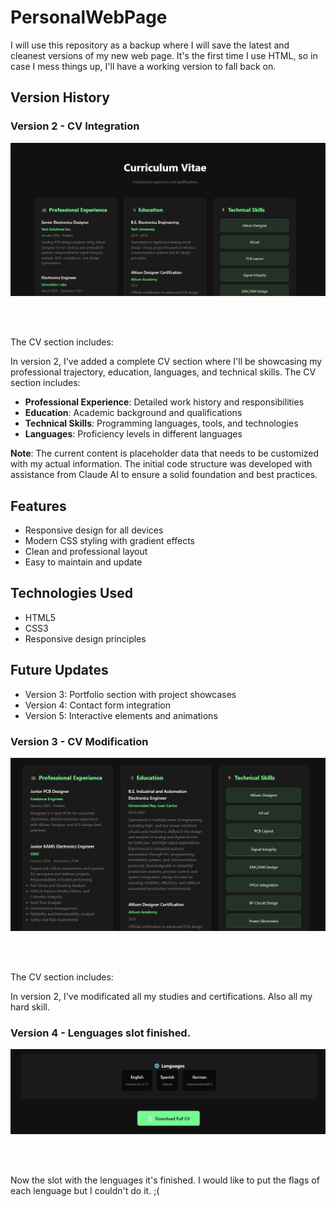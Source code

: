 # PersonalWebPage

I will use this repository as a backup where I will save the latest and cleanest versions of my new web page. It's the first time I use HTML, so in case I mess things up, I'll have a working version to fall back on.

## Version History

### Version 2 - CV Integration

<div align="center">
  <img src="images/V2.png" alt="CV Screenshot" width="600">
</div>

<br><br>

The CV section includes:

In version 2, I've added a complete CV section where I'll be showcasing my professional trajectory, education, languages, and technical skills. The CV section includes:

- **Professional Experience**: Detailed work history and responsibilities
- **Education**: Academic background and qualifications
- **Technical Skills**: Programming languages, tools, and technologies
- **Languages**: Proficiency levels in different languages

**Note**: The current content is placeholder data that needs to be customized with my actual information. The initial code structure was developed with assistance from Claude AI to ensure a solid foundation and best practices.

## Features
- Responsive design for all devices
- Modern CSS styling with gradient effects
- Clean and professional layout
- Easy to maintain and update

## Technologies Used
- HTML5
- CSS3
- Responsive design principles

## Future Updates
- Version 3: Portfolio section with project showcases
- Version 4: Contact form integration
- Version 5: Interactive elements and animations

### Version 3 - CV Modification

<div align="center">
  <img src="images/V3.png" alt="CV Screenshot" width="600">
</div>

<br><br>

The CV section includes:

In version 2, I've modificated all my studies and certifications. Also all my hard skill. 

### Version 4 - Lenguages slot finished. 

<div align="center">
  <img src="images/V4.png" alt="CV Screenshot" width="600">
</div>

<br><br>

Now the slot with the lenguages it's finished. I would like to put the flags of each lenguage but I couldn't do it. ;(
